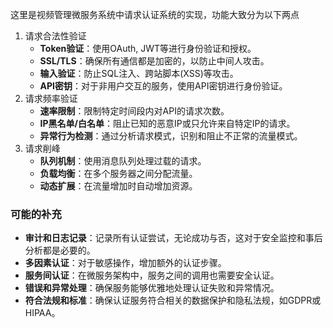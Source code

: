 这里是视频管理微服务系统中请求认证系统的实现，功能大致分为以下两点
1. 请求合法性验证
    - **Token验证**：使用OAuth, JWT等进行身份验证和授权。
    - **SSL/TLS**：确保所有通信都是加密的，以防止中间人攻击。
    - **输入验证**：防止SQL注入、跨站脚本(XSS)等攻击。
    - **API密钥**：对于非用户交互的服务，使用API密钥进行身份验证。
2. 请求频率验证
    - **速率限制**：限制特定时间段内对API的请求次数。
    - **IP黑名单/白名单**：阻止已知的恶意IP或只允许来自特定IP的请求。
    - **异常行为检测**：通过分析请求模式，识别和阻止不正常的流量模式。
3. 请求削峰
    - **队列机制**：使用消息队列处理过载的请求。
    - **负载均衡**：在多个服务器之间分配流量。
    - **动态扩展**：在流量增加时自动增加资源。
### 可能的补充
- **审计和日志记录**：记录所有认证尝试，无论成功与否，这对于安全监控和事后分析都是必要的。
- **多因素认证**：对于敏感操作，增加额外的认证步骤。
- **服务间认证**：在微服务架构中，服务之间的调用也需要安全认证。
- **错误和异常处理**：确保服务能够优雅地处理认证失败和异常情况。
- **符合法规和标准**：确保认证服务符合相关的数据保护和隐私法规，如GDPR或HIPAA。



